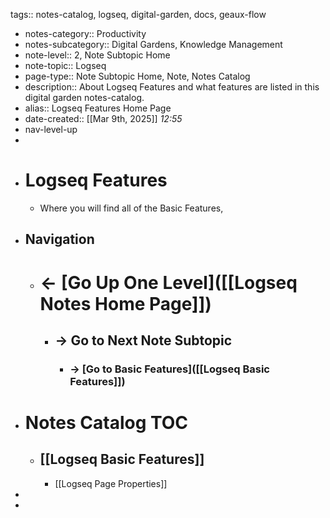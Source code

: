 tags:: notes-catalog, logseq, digital-garden, docs, geaux-flow

- notes-category:: Productivity
- notes-subcategory:: Digital Gardens, Knowledge Management
- note-level:: 2, Note Subtopic Home
- note-topic:: Logseq
- page-type:: Note Subtopic Home, Note, Notes Catalog
- description:: About Logseq Features and what features are listed in this digital garden notes-catalog.
- alias:: Logseq Features Home Page
- date-created::  [[Mar 9th, 2025]] *12:55*
- nav-level-up
-
- # Logseq Features
	- Where you will find all of the Basic Features,
- ## Navigation
	- # <- [Go Up One Level]([[Logseq Notes Home Page]])
		- ## -> Go to Next Note Subtopic
			- ### -> [Go to Basic Features]([[Logseq Basic Features]])
- # Notes Catalog TOC
	- ## [[Logseq Basic Features]]
		- [[Logseq Page Properties]]
-
-